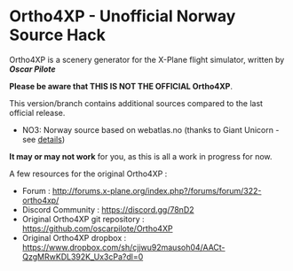 # Ortho4XP - Unofficial Norway Source Hack
Ortho4XP is a scenery generator for the X-Plane flight simulator, written by _**Oscar Pilote**_

**Please be aware that THIS IS NOT THE OFFICIAL Ortho4XP**.

This version/branch contains additional sources compared to the last official release.

- NO3: Norway source based on webatlas.no (thanks to Giant Unicorn - see [details](http://forums.x-plane.org/index.php?/forums/topic/116117-ortho4xp-norway/))

**It may or may not work** for you, as this is all a work in progress for now.

A few resources for the original Ortho4XP :
- Forum : http://forums.x-plane.org/index.php?/forums/forum/322-ortho4xp/
- Discord Community : https://discord.gg/78nD2
- Original Ortho4XP git repository : https://github.com/oscarpilote/Ortho4XP
- Original Ortho4XP dropbox : https://www.dropbox.com/sh/cjjwu92mausoh04/AACt-QzgMRwKDL392K_Ux3cPa?dl=0
